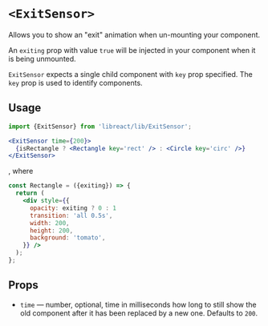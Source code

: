 # `<ExitSensor>`

Allows you to show an "exit" animation when un-mounting your component.

An `exiting` prop with value `true` will be injected in your component when it is being unmounted.

`ExitSensor` expects a single child component with `key` prop specified. The `key`
prop is used to identify components.


## Usage

```jsx
import {ExitSensor} from 'libreact/lib/ExitSensor';

<ExitSensor time={200}>
  {isRectangle ? <Rectangle key='rect' /> : <Circle key='circ' />}
</ExitSensor>
```

, where

```jsx
const Rectangle = ({exiting}) => {
  return (
    <div style={{
      opacity: exiting ? 0 : 1
      transition: 'all 0.5s',
      width: 200,
      height: 200,
      background: 'tomato',
    }} />
  );
};
```


## Props

  - `time` &mdash; number, optional, time in milliseconds how long to still show the old
  component after it has been replaced by a new one. Defaults to `200`.
